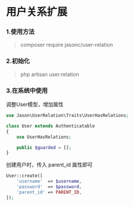 # 用户关系扩展


### 1.使用方法

> composer require jasonc/user-relation

### 2.初始化

> php artisan user:relation

### 3.在系统中使用

调整User模型，增加属性
```php
use Jason\UserRelation\Traits\UserHasRelations;

class User extends Authenticatable
{
    use UserHasRelations;

    public $guarded = [];
}
```

创建用户时，传入 parent_id 属性即可
```php
User::create([
    'username'  => $username,
    'password'  => $password,
    'parent_id' => PARENT_ID,
]);
```
